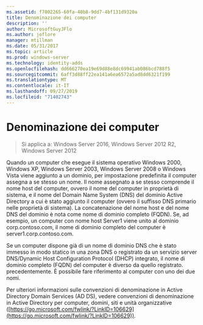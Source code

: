 ```yaml
---
ms.assetid: f7002265-60fa-40b8-9dd7-4bf131d9320a
title: Denominazione dei computer
description: ''
author: MicrosoftGuyJFlo
ms.author: joflore
manager: mtillman
ms.date: 05/31/2017
ms.topic: article
ms.prod: windows-server
ms.technology: identity-adds
ms.openlocfilehash: dd666270ea19e69d88e8dc69941ab086bcd788f5
ms.sourcegitcommit: 6aff3d88ff22ea141a6ea6572a5ad8dd6321f199
ms.translationtype: MT
ms.contentlocale: it-IT
ms.lasthandoff: 09/27/2019
ms.locfileid: "71402743"
---
```

# <a name="computer-naming"></a>Denominazione dei computer

>Si applica a: Windows Server 2016, Windows Server 2012 R2, Windows Server 2012

Quando un computer che esegue il sistema operativo Windows 2000, Windows XP, Windows Server 2003, Windows Server 2008 o Windows Vista viene aggiunto a un dominio, per impostazione predefinita il computer assegna a se stesso un nome. Il nome assegnato a se stesso comprende il nome host del computer, ovvero il nome del computer in proprietà di sistema, e il nome del Domain Name System (DNS) del dominio Active Directory a cui è stato aggiunto il computer (ovvero il suffisso DNS primario nelle proprietà di sistema). La concatenazione del nome host e del nome DNS del dominio è nota come nome di dominio completo (FQDN). Se, ad esempio, un computer con nome host Server1 viene unito al dominio corp.contoso.com, il nome di dominio completo del computer è server1.corp.contoso.com.  
  
Se un computer dispone già di un nome di dominio DNS che è stato immesso in modo statico in una zona DNS o registrato da un servizio server DNS/Dynamic Host Configuration Protocol (DHCP) integrato, il nome di dominio completo (FQDN) del computer è diverso da quello registrato. precedentemente. È possibile fare riferimento al computer con uno dei due nomi.  
  
Per ulteriori informazioni sulle convenzioni di denominazione in Active Directory Domain Services (AD DS), vedere convenzioni di denominazione in Active Directory per computer, domini, siti e unità organizzative ([https://go.microsoft.com/fwlink/?LinkID=106629](https://go.microsoft.com/fwlink/?LinkID=106629)).  
  


